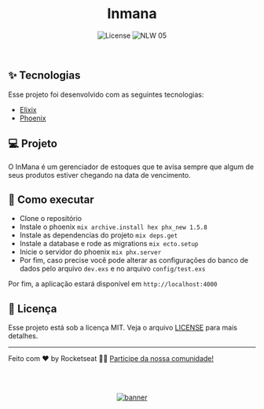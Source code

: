 <h1 align="center">Inmana</h1>

<p align="center">
  <img alt="License" src="https://img.shields.io/static/v1?label=license&message=MIT&color=8257E5&labelColor=000000">

 <img src="https://img.shields.io/static/v1?label=NLW&message=05&color=8257E5&labelColor=000000" alt="NLW 05" />
</p>

<br>

## ✨ Tecnologias

Esse projeto foi desenvolvido com as seguintes tecnologias:

- [Elixix](https://elixir-lang.org/)
- [Phoenix](https://phoenixframework.org/)

## 💻 Projeto

O InMana é um gerenciador de estoques que te avisa sempre que algum de seus produtos estiver chegando na data de vencimento.

## 🚀 Como executar

- Clone o repositório
- Instale o phoenix `mix archive.install hex phx_new 1.5.8`
- Instale as dependencias do projeto `mix deps.get`
- Instale a database e rode as migrations `mix ecto.setup`
- Inicie o servidor do phoenix `mix phx.server`
- Por fim, caso precise você pode alterar as configurações do banco de dados pelo arquivo `dev.exs` e no arquivo `config/test.exs`

Por fim, a aplicação estará disponível em `http://localhost:4000`
## 📄 Licença

Esse projeto está sob a licença MIT. Veja o arquivo [LICENSE](LICENSE.md) para mais detalhes.

---

Feito com ♥ by Rocketseat 👋🏻 [Participe da nossa comunidade!](https://discordapp.com/invite/gCRAFhc)
<!--START_SECTION:footer-->

<br />
<br />

<p align="center">
  <a href="https://discord.gg/rocketseat" target="_blank">
    <img align="center" src="https://storage.googleapis.com/golden-wind/comunidade/rodape.svg" alt="banner"/>
  </a>
</p>

<!--END_SECTION:footer-->
